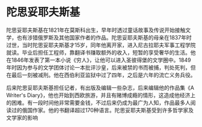 # 陀思妥耶夫斯基
陀思妥耶夫斯基在1821年在莫斯科出生，早年时透过童话故事及传说开始接触文学，也有涉猎俄罗斯及其他国家作者的作品。陀思妥耶夫斯基的母亲在1837年时过世，当时陀思妥耶夫斯基才15岁，同年他离开家，进入尼古拉耶夫军事工程学院就读。毕业后担任工程师，靠翻译书赚取额外的收入，短暂的享受奢华的生活。他在1846年发表了第一本小说《穷人》，让他可以进入圣彼得堡的文学圈中。1849年时因为参与的文学团体讨论一本批评沙皇，后来被禁的书而被捕，判处死判，但在最后一刻被减刑。他在西伯利亚监狱中过了四年，之后是六年的流亡义务兵役。

后来陀思妥耶夫斯基担任记者，有出版及编辑一些杂志，后来编辑他的作品集《A Writer's Diary》，他也开始到西欧旅游，并且有赌博成瘾的情形，这造成他经济上的困难。有一段时间他非常需要金钱，不过后来仍成为最广为人知，作品最多人阅读过的俄国作家。他的书翻译超过170种语言。陀思妥耶夫斯基受到许多哲学家及文学家的影响